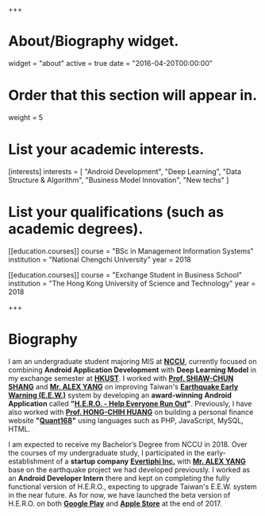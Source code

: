 +++
# About/Biography widget.
widget = "about"
active = true
date = "2016-04-20T00:00:00"

# Order that this section will appear in.
weight = 5

# List your academic interests.
[interests]
  interests = [
    "Android Development",
    "Deep Learning",
    "Data Structure & Algorithm",
    "Business Model Innovation",
    "New techs"
  ]

# List your qualifications (such as academic degrees).
[[education.courses]]
  course = "BSc in Management Information Systems"
  institution = "National Chengchi University"
  year = 2018

[[education.courses]]
  course = "Exchange Student in Business School"
  institution = "The Hong Kong University of Science and Technology"
  year = 2018
 
+++

# Biography

I am an undergraduate student majoring MIS at **<a href="http://www.nccu.edu.tw/?locale=en">NCCU</a>**, currently focused on combining **Android Application Development** with **Deep Learning Model** in my exchange semester at **<a href="http://www.ust.hk">HKUST</a>**. I worked with **<a href="http://www.mis2.nccu.edu.tw/en/Faculty/Faculty_01/SHIAW-CHUN-SHANG-1784053" target="_blank">Prof. SHIAW-CHUN SHANG</a>** and **<a href="https://www.linkedin.com/in/alex-yang-3045392a/">Mr. ALEX YANG</a>** on improving Taiwan's **<a href="https://earthquake.usgs.gov/research/earlywarning/">Earthquake Early Warning (E.E.W.)</a>** system by developing an **award-winning** **Android Application** called **"<a href="https://github.com/kevinyu0506/EarthquakeApp">H.E.R.O. - Help Everyone Run Out</a>"**. Previously, I have also worked with **<a href="http://rmi.nccu.edu.tw/en/Members1/%E9%BB%83-%E6%B3%93%E6%99%BA-93151481">Prof. HONG-CHIH HUANG</a>** on building a personal finance website **"<a href="http://140.119.86.174/quant168/index.php">Quant168</a>"** using languages such as PHP, JavaScript, MySQL, HTML.

I am expected to receive my Bachelor’s Degree from NCCU in 2018. Over the courses of my undergraduate study, I participated in the early-establishment of a **startup company** **<a href="http://www.evertiphi.com/">Evertiphi Inc.</a>** with **<a href="https://www.linkedin.com/in/alex-yang-3045392a/">Mr. ALEX YANG</a>** base on the earthquake project we had developed previously. I worked as an **Android Developer Intern** there and kept on completing the fully functional version of H.E.R.O., expecting to upgrade Taiwan's E.E.W. system in the near future. As for now, we have launched the beta version of H.E.R.O. on both **<a href="https://play.google.com/store/apps/details?id=com.evertiphi.herov2">Google Play</a>** and **<a href="https://itunes.apple.com/tw/app/h-e-r-o-earthquake-alert/id1276497257?mt=8">Apple Store</a>** at the end of 2017.

<!-- {{% alert note %}}
{{% staticref "files/cv.pdf" "newtab" %}}View my CV{{% /staticref %}}
{{% /alert %}} -->
